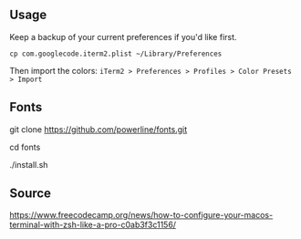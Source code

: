 ## Usage

Keep a backup of your current preferences if you'd like first.

```
cp com.googlecode.iterm2.plist ~/Library/Preferences
```

Then import the colors:
`iTerm2 > Preferences > Profiles > Color Presets > Import`

## Fonts 

git clone https://github.com/powerline/fonts.git

cd fonts

./install.sh

## Source

https://www.freecodecamp.org/news/how-to-configure-your-macos-terminal-with-zsh-like-a-pro-c0ab3f3c1156/
